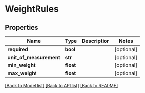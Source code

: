 # WeightRules

## Properties
Name | Type | Description | Notes
------------ | ------------- | ------------- | -------------
**required** | **bool** |  | [optional] 
**unit_of_measurement** | **str** |  | [optional] 
**min_weight** | **float** |  | [optional] 
**max_weight** | **float** |  | [optional] 

[[Back to Model list]](../README.md#documentation-for-models) [[Back to API list]](../README.md#documentation-for-api-endpoints) [[Back to README]](../README.md)


